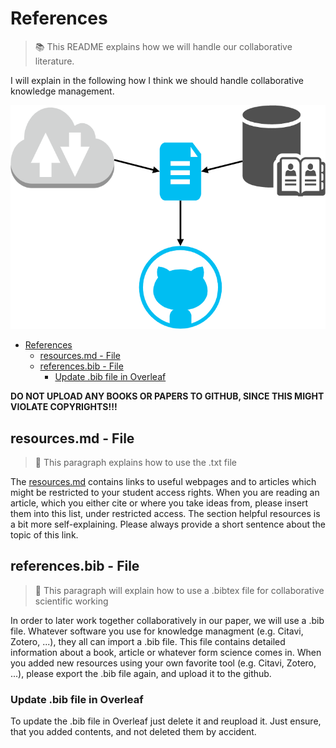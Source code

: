 # References

> 📚 This README explains how we will handle our collaborative literature.

I will explain in the following how I think we should handle collaborative knowledge management.

<img src="../images/references/references.png"></img>

- [References](#references)
  - [resources.md - File](#resourcesmd---file)
  - [references.bib - File](#referencesbib---file)
    - [Update .bib file in Overleaf](#update-bib-file-in-overleaf)

**DO NOT UPLOAD ANY BOOKS OR PAPERS TO GITHUB, SINCE THIS MIGHT VIOLATE COPYRIGHTS!!!**

## resources.md - File

> 📝 This paragraph explains how to use the .txt file

The [resources.md](resources.md) contains links to useful webpages and to articles which might be restricted to your student access rights. When you are reading an article, which you either cite or where you take ideas from, please insert them into this list, under restricted access. The section helpful resources is a bit more self-explaining. Please always provide a short sentence about the topic of this link.

## references.bib - File

> 📓 This paragraph will explain how to use a .bibtex file for collaborative scientific working

In order to later work together collaboratively in our paper, we will use a .bib file. Whatever software you use for knowledge managment (e.g. Citavi, Zotero, ...), they all can import a .bib file. This file contains detailed information about a book, article or whatever form science comes in. When you added new resources using your own favorite tool (e.g. Citavi, Zotero, ...), please export the .bib file again, and upload it to the github. 

### Update .bib file in Overleaf

To update the .bib file in Overleaf just delete it and reupload it. Just ensure, that you added contents, and not deleted them by accident.